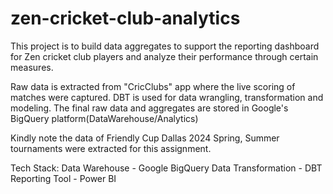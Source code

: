 # zen-cricket-club-analytics
This project is to build data aggregates to support the reporting dashboard for Zen cricket club players
and analyze their performance through certain measures.

Raw data is extracted from "CricClubs" app where the live scoring of matches were captured.
DBT is used for data wrangling, transformation and modeling.
The final raw data and aggregates are stored in Google's BigQuery platform(DataWarehouse/Analytics) 

Kindly note the data of Friendly Cup Dallas 2024 Spring, Summer tournaments were extracted for this assignment. 

Tech Stack:
Data Warehouse - Google BigQuery
Data Transformation - DBT
Reporting Tool - Power BI